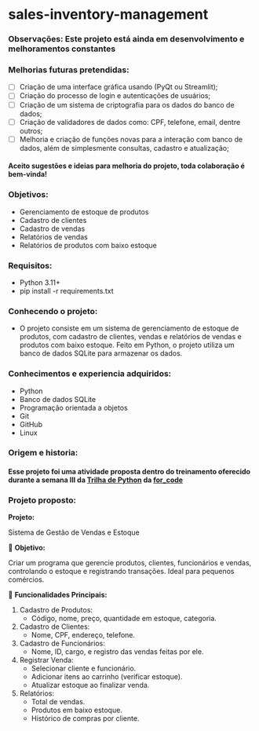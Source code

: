 # sales-inventory-management

### Observações: Este projeto está ainda em desenvolvimento e melhoramentos constantes

### Melhorias futuras pretendidas:
- [ ] Criação de uma interface gráfica usando (PyQt ou Streamlit);
- [ ] Criação do processo de login e autenticações de usuários;
- [ ] Criação de um sistema de criptografia para os dados do banco de dados;
- [ ] Criação de validadores de dados como: CPF, telefone, email, dentre outros;
- [ ] Melhoria e criação de funções novas para a interação com banco de dados, além de simplesmente consultas, cadastro e atualização;

#### Aceito sugestões e ideias para melhoria do projeto, toda colaboração é bem-vinda!

### Objetivos:
- Gerenciamento de estoque de produtos
- Cadastro de clientes
- Cadastro de vendas
- Relatórios de vendas
- Relatórios de produtos com baixo estoque

### Requisitos:
- Python 3.11+
- pip install -r requirements.txt

### Conhecendo o projeto:
- O projeto consiste em um sistema de gerenciamento de estoque de produtos, com cadastro de clientes, vendas e relatórios de vendas e produtos com baixo estoque. Feito em Python, o projeto utiliza um banco de dados SQLite para armazenar os dados.

### Conhecimentos e experiencia adquiridos:
- Python
- Banco de dados SQLite
- Programação orientada a objetos
- Git
- GitHub
- Linux

### Origem e historia:

#### Esse projeto foi uma atividade proposta dentro do treinamento oferecido durante a semana III da [Trilha de Python](https://github.com/ronidomingues/trilha-python-forcode) da [for_code](https://github.com/forcodeufrj)

### Projeto proposto:

**Projeto:**

Sistema de Gestão de Vendas e Estoque

🎯 **Objetivo:**

Criar um programa que gerencie produtos, clientes, funcionários e vendas, controlando o estoque e registrando transações. Ideal para pequenos comércios.

🔧 **Funcionalidades Principais:**

1. Cadastro de Produtos:
   - Código, nome, preço, quantidade em estoque, categoria.
2. Cadastro de Clientes:
   - Nome, CPF, endereço, telefone.
3. Cadastro de Funcionários:
   - Nome, ID, cargo, e registro das vendas feitas por ele.
4. Registrar Venda:
    - Selecionar cliente e funcionário.
    - Adicionar itens ao carrinho (verificar estoque).
    - Atualizar estoque ao finalizar venda.
5.  Relatórios:
    - Total de vendas.
    - Produtos em baixo estoque.
    - Histórico de compras por cliente.